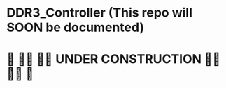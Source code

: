 # DDR3_Controller (This repo will SOON be documented)
# :construction: :construction_worker_man: :construction_worker_man:  UNDER CONSTRUCTION :construction_worker_man: :construction_worker_man: :construction: 

